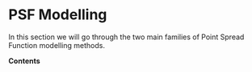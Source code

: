 # PSF Modelling

In this section we will go through the two main families of Point Spread Function modelling methods.

**Contents**

```{tableofcontents}
```
